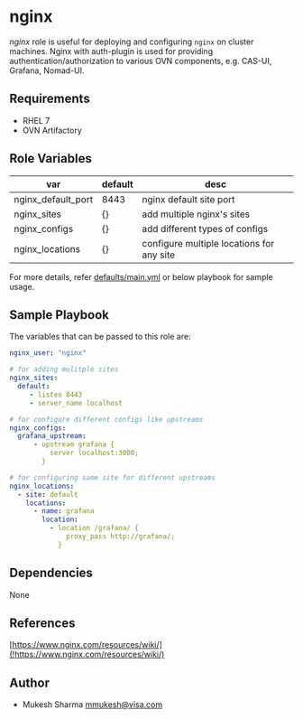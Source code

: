 nginx
=====

*nginx* role is useful for deploying and configuring `nginx` on cluster machines. Nginx with auth-plugin is used for providing authentication/authorization to various OVN components, e.g. CAS-UI, Grafana, Nomad-UI.

Requirements
-----

* RHEL 7
* OVN Artifactory

Role Variables
-----

| var                         |  default   | desc
|-----------------------------|------------|-----------------------------------------------------|
| nginx_default_port          |  8443      | nginx default site port                             |
| nginx_sites                 |  {}        | add multiple nginx's sites                          |
| nginx_configs               |  {}        | add different types of configs                      |
| nginx_locations             |  {}        | configure multiple locations for any site           |

For more details, refer [defaults/main.yml](defaults/main.yml) or below playbook for sample usage.

Sample Playbook
--------------

The variables that can be passed to this role are:

```yaml
nginx_user: "nginx"

# for adding mulitple sites
nginx_sites:
  default:
     - listen 8443
     - server_name localhost

# for configure different configs like upstreams 
nginx_configs:
  grafana_upstream:
      - upstream grafana {
          server localhost:3000;
        }

# for configuring same site for different upstreams 
nginx_locations:
  - site: default
    locations:
      - name: grafana
        location: 
          - location /grafana/ {
              proxy_pass http://grafana/;
            }
```


Dependencies
-----
None

References
----
[https://www.nginx.com/resources/wiki/](!https://www.nginx.com/resources/wiki/)

Author
----
* Mukesh Sharma <mmukesh@visa.com>
